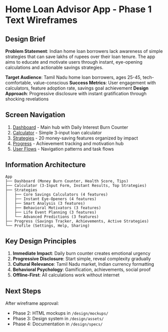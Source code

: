 # Home Loan Advisor App - Phase 1 Text Wireframes

## Design Brief

**Problem Statement**: Indian home loan borrowers lack awareness of simple strategies that can save lakhs of rupees over their loan tenure. The app aims to educate and motivate users through instant, eye-opening calculations and actionable savings strategies.

**Target Audience**: Tamil Nadu home loan borrowers, ages 25-45, tech-comfortable, value-conscious
**Success Metrics**: User engagement with calculators, feature adoption rate, savings goal achievement
**Design Approach**: Progressive disclosure with instant gratification through shocking revelations

## Screen Navigation

1. [Dashboard](dashboard.md) - Main hub with Daily Interest Burn Counter
2. [Calculator](calculator.md) - Simple 3-input loan calculator
3. [Strategies](strategies.md) - 20 money-saving features organized by impact
4. [Progress](progress.md) - Achievement tracking and motivation hub
5. [User Flows](user-flows.md) - Navigation patterns and task flows

## Information Architecture

```
App
├── Dashboard (Money Burn Counter, Health Score, Tips)
├── Calculator (3-Input Form, Instant Results, Top Strategies)
├── Strategies
│   ├── Core Savings Calculators (4 features)
│   ├── Instant Eye-Openers (4 features)
│   ├── Smart Analysis (3 features)
│   ├── Behavioral Motivators (3 features)
│   ├── Life Event Planning (3 features)
│   └── Advanced Predictions (3 features)
├── Progress (Savings Tracker, Achievements, Active Strategies)
└── Profile (Settings, Help, Sharing)
```

## Key Design Principles

1. **Immediate Impact**: Daily burn counter creates emotional urgency
2. **Progressive Disclosure**: Start simple, reveal complexity gradually
3. **Cultural Relevance**: Tamil Nadu market, Indian currency formatting
4. **Behavioral Psychology**: Gamification, achievements, social proof
5. **Offline-First**: All calculations work without internet

## Next Steps

After wireframe approval:
- Phase 2: HTML mockups in `/design/mockups/`
- Phase 3: Design system in `/design/assets/`
- Phase 4: Documentation in `/design/specs/`